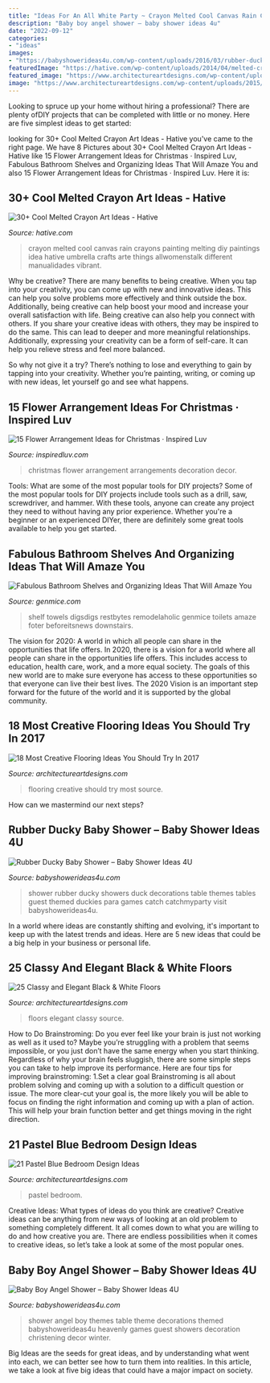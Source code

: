 ```yaml
---
title: "Ideas For An All White Party ~ Crayon Melted Cool Canvas Rain Crayons Painting Melting Diy Paintings Idea Hative Umbrella Crafts Arte Things Allwomenstalk Different Manualidades Vibrant"
description: "Baby boy angel shower – baby shower ideas 4u"
date: "2022-09-12"
categories:
- "ideas"
images:
- "https://babyshowerideas4u.com/wp-content/uploads/2016/03/rubber-ducky-baby-shower-guest-tables-550x523.jpeg"
featuredImage: "https://hative.com/wp-content/uploads/2014/04/melted-crayon-art/13-love-in-rain.jpg"
featured_image: "https://www.architectureartdesigns.com/wp-content/uploads/2015/05/325.jpg"
image: "https://www.architectureartdesigns.com/wp-content/uploads/2015/05/325.jpg"
---
```



Looking to spruce up your home without hiring a professional? There are plenty ofDIY projects that can be completed with little or no money. Here are five simplest ideas to get started: 

	

		
looking for 30+ Cool Melted Crayon Art Ideas - Hative you've came to the right page. We have 8 Pictures about 30+ Cool Melted Crayon Art Ideas - Hative like 15 Flower Arrangement Ideas for Christmas · Inspired Luv, Fabulous Bathroom Shelves and Organizing Ideas That Will Amaze You and also 15 Flower Arrangement Ideas for Christmas · Inspired Luv. Here it is:
		
    
## 30+ Cool Melted Crayon Art Ideas - Hative

<img loading=lazy src="https://hative.com/wp-content/uploads/2014/04/melted-crayon-art/13-love-in-rain.jpg" onerror="this.onerror=null;this.src='https://tse3.mm.bing.net/th?id=OIP.4u2mf1Mcwn6edmzJLByh0wHaJ6&amp;pid=15.1';" alt="30+ Cool Melted Crayon Art Ideas - Hative">

_Source: hative.com_

>crayon melted cool canvas rain crayons painting melting diy paintings idea hative umbrella crafts arte things allwomenstalk different manualidades vibrant. 

	

Why be creative?
There are many benefits to being creative. When you tap into your creativity, you can come up with new and innovative ideas. This can help you solve problems more effectively and think outside the box. Additionally, being creative can help boost your mood and increase your overall satisfaction with life.
Being creative can also help you connect with others. If you share your creative ideas with others, they may be inspired to do the same. This can lead to deeper and more meaningful relationships. Additionally, expressing your creativity can be a form of self-care. It can help you relieve stress and feel more balanced.

So why not give it a try? There’s nothing to lose and everything to gain by tapping into your creativity. Whether you’re painting, writing, or coming up with new ideas, let yourself go and see what happens.

    
## 15 Flower Arrangement Ideas For Christmas · Inspired Luv

<img loading=lazy src="http://www.inspiredluv.com/wp-content/uploads/2016/10/6-Flower-Arrangements-for-Christmas.jpg" onerror="this.onerror=null;this.src='https://tse4.mm.bing.net/th?id=OIP.9nsHSk0VRqhw8Cyhjt_negHaLR&amp;pid=15.1';" alt="15 Flower Arrangement Ideas for Christmas · Inspired Luv">

_Source: inspiredluv.com_

>christmas flower arrangement arrangements decoration decor. 

	

Tools: What are some of the most popular tools for DIY projects?
Some of the most popular tools for DIY projects include tools such as a drill, saw, screwdriver, and hammer. With these tools, anyone can create any project they need to without having any prior experience. Whether you're a beginner or an experienced DIYer, there are definitely some great tools available to help you get started.

    
## Fabulous Bathroom Shelves And Organizing Ideas That Will Amaze You

<img loading=lazy src="https://genmice.com/design-ideas/Fabulous-Bathroom-Shelves-and-Organizing-Ideas-That-Will-Ama/752.jpeg" onerror="this.onerror=null;this.src='https://tse1.mm.bing.net/th?id=OIP.J0aPCPMXBp_vm5Paoyu3lwHaJ3&amp;pid=15.1';" alt="Fabulous Bathroom Shelves and Organizing Ideas That Will Amaze You">

_Source: genmice.com_

>shelf towels digsdigs restbytes remodelaholic genmice toilets amaze foter beforeitsnews downstairs. 

	

The vision for 2020: A world in which all people can share in the opportunities that life offers.
In 2020, there is a vision for a world where all people can share in the opportunities life offers. This includes access to education, health care, work, and a more equal society. The goals of this new world are to make sure everyone has access to these opportunities so that everyone can live their best lives. The 2020 Vision is an important step forward for the future of the world and it is supported by the global community.

    
## 18 Most Creative Flooring Ideas You Should Try In 2017

<img loading=lazy src="https://www.architectureartdesigns.com/wp-content/uploads/2017/02/2-2-630x473.jpg" onerror="this.onerror=null;this.src='https://tse3.mm.bing.net/th?id=OIP.V1OkjEfRYfsTDteyw516-QHaFj&amp;pid=15.1';" alt="18 Most Creative Flooring Ideas You Should Try In 2017">

_Source: architectureartdesigns.com_

>flooring creative should try most source. 

	

How can we mastermind our next steps?

    
## Rubber Ducky Baby Shower – Baby Shower Ideas 4U

<img loading=lazy src="https://babyshowerideas4u.com/wp-content/uploads/2016/03/rubber-ducky-baby-shower-guest-tables-550x523.jpeg" onerror="this.onerror=null;this.src='https://tse3.mm.bing.net/th?id=OIP.TVgCzC7ssZjAO_RBRuoxNwHaHC&amp;pid=15.1';" alt="Rubber Ducky Baby Shower – Baby Shower Ideas 4U">

_Source: babyshowerideas4u.com_

>shower rubber ducky showers duck decorations table themes tables guest themed duckies para games catch catchmyparty visit babyshowerideas4u. 

	

In a world where ideas are constantly shifting and evolving, it's important to keep up with the latest trends and ideas. Here are 5 new ideas that could be a big help in your business or personal life.

    
## 25 Classy And Elegant Black &amp; White Floors

<img loading=lazy src="http://www.architectureartdesigns.com/wp-content/uploads/2013/08/1419-630x839.jpg" onerror="this.onerror=null;this.src='https://tse4.mm.bing.net/th?id=OIP.hZ-QwelXuNcm_x4asvH7xwHaJ3&amp;pid=15.1';" alt="25 Classy and Elegant Black &amp; White Floors">

_Source: architectureartdesigns.com_

>floors elegant classy source. 

	

How to Do Brainstroming:
Do you ever feel like your brain is just not working as well as it used to? Maybe you’re struggling with a problem that seems impossible, or you just don’t have the same energy when you start thinking. Regardless of why your brain feels sluggish, there are some simple steps you can take to help improve its performance. Here are four tips for improving brainstroming: 
1.Set a clear goal
Brainstroming is all about problem solving and coming up with a solution to a difficult question or issue. The more clear-cut your goal is, the more likely you will be able to focus on finding the right information and coming up with a plan of action. This will help your brain function better and get things moving in the right direction. 

    
## 21 Pastel Blue Bedroom Design Ideas

<img loading=lazy src="https://www.architectureartdesigns.com/wp-content/uploads/2015/05/325.jpg" onerror="this.onerror=null;this.src='https://tse4.mm.bing.net/th?id=OIP.9cxUkuP9o1wyrFclFu2SHQHaFj&amp;pid=15.1';" alt="21 Pastel Blue Bedroom Design Ideas">

_Source: architectureartdesigns.com_

>pastel bedroom. 

	

Creative Ideas: What types of ideas do you think are creative?
Creative ideas can be anything from new ways of looking at an old problem to something completely different. It all comes down to what you are willing to do and how creative you are. There are endless possibilities when it comes to creative ideas, so let’s take a look at some of the most popular ones.

    
## Baby Boy Angel Shower – Baby Shower Ideas 4U

<img loading=lazy src="https://babyshowerideas4u.com/wp-content/uploads/2016/09/Baby-Boy-Angel-Shower-Table-Decor.jpg" onerror="this.onerror=null;this.src='https://tse2.mm.bing.net/th?id=OIP.e_hhebP6lmPHO4LwyI5gCAHaJ4&amp;pid=15.1';" alt="Baby Boy Angel Shower – Baby Shower Ideas 4U">

_Source: babyshowerideas4u.com_

>shower angel boy themes table theme decorations themed babyshowerideas4u heavenly games guest showers decoration christening decor winter. 

	

Big Ideas are the seeds for great ideas, and by understanding what went into each, we can better see how to turn them into realities. In this article, we take a look at five big ideas that could have a major impact on society.

